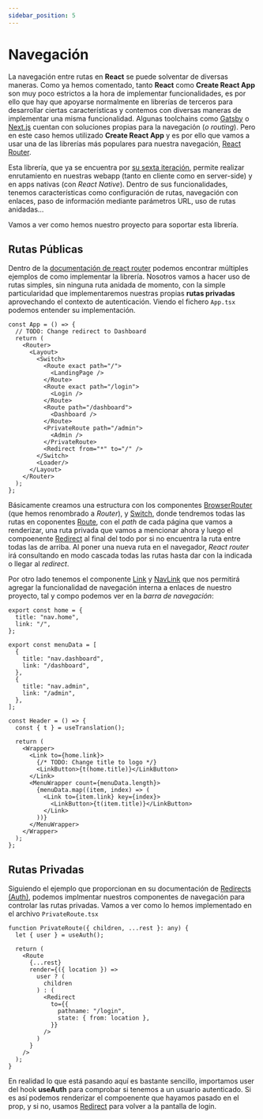 ```yaml
---
sidebar_position: 5
---
```


# Navegación

La navegación entre rutas en **React** se puede solventar de diversas maneras. Como ya hemos comentado, tanto **React** como **Create React App** son muy poco estrictos a la hora de implementar funcionalidades, es por ello que hay que apoyarse normalmente en librerías de terceros para desarrollar ciertas características y contemos con diversas maneras de implementar una misma funcionalidad. Algunas toolchains como [Gatsby](https://www.gatsbyjs.org/) o [Next.js](https://nextjs.org/) cuentan con soluciones propias para la navegación (*o routing*). Pero en este caso hemos utilizado **Create React App** y es por ello que vamos a usar una de las librerías más populares para nuestra navegación, [React Router](https://v5.reactrouter.com/web/guides/quick-start).

Esta librería, que ya se encuentra por [su sexta iteración](https://reactrouter.com), permite realizar enrutamiento en nuestras webapp (tanto en cliente como en server-side) y en apps nativas (con *React Native*). Dentro de sus funcionalidades, tenemos características como configuración de rutas, navegación con enlaces, paso de información mediante parámetros URL, uso de rutas anidadas...

Vamos a ver como hemos nuestro proyecto para soportar esta librería.
## Rutas Públicas

Dentro de la [documentación de react router](https://v5.reactrouter.com/native/example/Basic) podemos encontrar múltiples ejemplos de como implementar la librería. Nosotros vamos a hacer uso de rutas simples, sin ninguna ruta anidada de momento, con la simple particularidad que implementaremos nuestras propias **rutas privadas** aprovechando el contexto de autenticación. Viendo el fichero `App.tsx` podemos entender su implementación.

```tsx title="src/components/App.tsx"
const App = () => {
  // TODO: Change redirect to Dashboard
  return (
    <Router>
      <Layout>
        <Switch>
          <Route exact path="/">
            <LandingPage />
          </Route>
          <Route exact path="/login">
            <Login />
          </Route>
          <Route path="/dashboard">
            <Dashboard />
          </Route>
          <PrivateRoute path="/admin">
            <Admin />
          </PrivateRoute>
          <Redirect from="*" to="/" />
        </Switch>
        <Loader/>
      </Layout>
    </Router>
  );
};
```

Básicamente creamos  una estructura con los componentes [BrowserRouter](https://v5.reactrouter.com/web/api/BrowserRouter) (que hemos renombrado a *Router*), y [Switch](https://v5.reactrouter.com/web/api/Switch), donde tendremos todas las rutas en coponentes [Route](https://v5.reactrouter.com/web/api/Route), con el *path* de cada página que vamos a renderizar, una ruta privada que vamos a mencionar ahora y luego el compoenente [Redirect](https://v5.reactrouter.com/web/api/Redirect) al final del todo por si no encuentra la ruta entre todas las de arriba. Al poner una nueva ruta en el navegador, *React router* irá consultando en modo cascada todas las rutas hasta dar con la indicada o llegar al *redirect*.

Por otro lado tenemos el componente [Link](https://v5.reactrouter.com/web/api/Link) y [NavLink](https://v5.reactrouter.com/web/api/NavLink) que nos permitirá agregar la funcionalidad de navegación interna a enlaces de nuestro proyecto, tal y compo podemos ver en la *barra de navegación*:

```tsx title="src/components/layout/header.tsx"
export const home = {
  title: "nav.home",
  link: "/",
};

export const menuData = [
  {
    title: "nav.dashboard",
    link: "/dashboard",
  },
  {
    title: "nav.admin",
    link: "/admin",
  },
];

const Header = () => {
  const { t } = useTranslation();

  return (
    <Wrapper>
      <Link to={home.link}>
        {/* TODO: Change title to logo */}
        <LinkButton>{t(home.title)}</LinkButton>
      </Link>
      <MenuWrapper count={menuData.length}>
        {menuData.map((item, index) => (
          <Link to={item.link} key={index}>
            <LinkButton>{t(item.title)}</LinkButton>
          </Link>
        ))}
      </MenuWrapper>
    </Wrapper>
  );
};
```

## Rutas Privadas

Siguiendo el ejemplo que proporcionan en su documentación de [Redirects (Auth)](https://v5.reactrouter.com/web/example/auth-workflow), podemos implmentar nuestros componentes de navegación para controlar las rutas privadas. Vamos a ver como lo hemos implementado en el archivo `PrivateRoute.tsx`

```tsx title="src/components/routes/PrivateRoute.tsx"
function PrivateRoute({ children, ...rest }: any) {
  let { user } = useAuth();

  return (
    <Route
      {...rest}
      render={({ location }) =>
        user ? (
          children
        ) : (
          <Redirect
            to={{
              pathname: "/login",
              state: { from: location },
            }}
          />
        )
      }
    />
  );
}
```

En realidad lo que está pasando aquí es bastante sencillo, importamos user del hook **useAuth** para comprobar si tenemos a un usuario autenticado. Si es así podemos renderizar el compoenente que hayamos pasado en el prop, y si no, usamos [Redirect](https://v5.reactrouter.com/web/api/Redirect) para volver a la pantalla de login.
